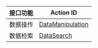 | 接口功能 | Action ID | 
|---------|---------|
| 数据操作 | [DataManipulation](http://tce.fsphere.cn/doc/api/256/%E6%95%B0%E6%8D%AE%E6%93%8D%E4%BD%9C) | 
| 数据检索 | [DataSearch](http://tce.fsphere.cn/doc/api/256/%E6%95%B0%E6%8D%AE%E6%A3%80%E7%B4%A2) | 

